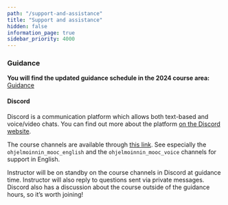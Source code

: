 ```yaml
---
path: "/support-and-assistance"
title: "Support and assistance"
hidden: false
information_page: true
sidebar_priority: 4000
---
```


### Guidance

**You will find the updated guidance schedule in the 2024 course area:** [Guidance](https://programming-24.mooc.fi/support-and-assistance)

#### Discord

Discord is a communication platform which allows both text-based and voice/video chats. You can find out more about the platform [on the Discord website](https://discord.com/).

The course channels are available through [this link](https://study.cs.helsinki.fi/discord/join/ohjelmoinnin_mooc). See especially the `ohjelmoinnin_mooc_english` and the `ohjelmoinnin_mooc_voice` channels for support in English.

Instructor will be on standby on the course channels in Discord at guidance time. Instructor will also reply to questions sent via private messages. Discord also has a discussion about the course outside of the guidance hours, so it’s worth joining!
